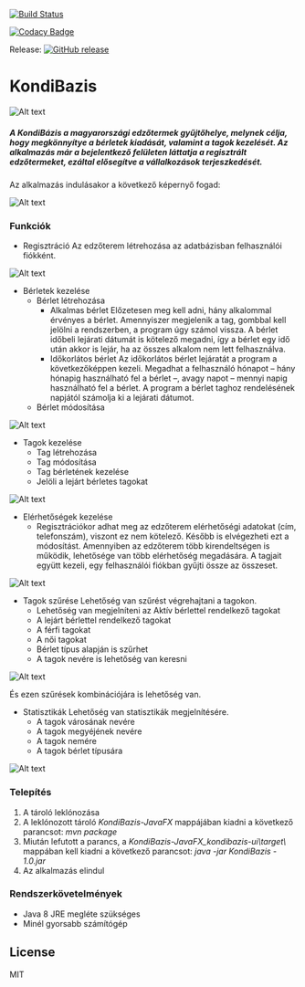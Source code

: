 
[![Build Status](https://travis-ci.org/bakbalazs/KondiBazis-JavaFX.svg?branch=master)](https://travis-ci.org/bakbalazs/KondiBazis-JavaFX)

[![Codacy Badge](https://api.codacy.com/project/badge/Grade/97e57c526d4b4a58bee0f7c43e131953)](https://www.codacy.com/app/bakbalazs/KondiBazis-JavaFX?utm_source=github.com&amp;utm_medium=referral&amp;utm_content=bakbalazs/KondiBazis-JavaFX&amp;utm_campaign=Badge_Grade)

Release: [![GitHub release](https://img.shields.io/github/release/bakbalazs/KondiBazis-JavaFX.svg)](https://github.com/bakbalazs/KondiBazis-JavaFX/releases/latest)

# KondiBazis

![Alt text](https://github.com/bakbalazs/KondiBazis-JavaFX/blob/master/kepek/foAblak.png "Az alkalmazás fő képernyője felülete.")

##### A KondiBázis a magyarországi edzőtermek gyűjtőhelye, melynek célja, hogy megkönnyítye a bérletek kiadását, valamint a tagok kezelését. Az alkalmazás már a bejelentkező felületen láttatja a regisztrált edzőtermeket, ezáltal elősegítve a vállalkozások terjeszkedését. 

Az alkalmazás indulásakor a következő képernyő fogad:

![Alt text](https://github.com/bakbalazs/KondiBazis-JavaFX/blob/master/kepek/inditasiKepernyoFelulet.png "Az alkalmazás indító képernyője.")

### Funkciók
* Regisztráció
    Az edzőterem létrehozása az adatbázisban felhasználói fiókként.
	
![Alt text](https://github.com/bakbalazs/KondiBazis-JavaFX/blob/master/kepek/teremRegisztralasaFelulet.png "Az alkalmazás terem regisztrálási felülete.")

* Bérletek kezelése
	* Bérlet létrehozása
	  - Alkalmas bérlet
	        Előzetesen meg kell adni, hány alkalommal érvényes a bérlet. Amennyiszer megjelenik a tag, gombbal kell jelölni a rendszerben, a program úgy számol vissza. A bérlet időbeli lejárati dátumát is kötelező megadni, így a bérlet egy idő után akkor is lejár, ha az összes alkalom nem lett felhasználva. 
	  - Időkorlátos bérlet
	        Az időkorlátos bérlet lejáratát a program a következőképpen kezeli. Megadhat a felhasználó hónapot – hány hónapig használható fel a bérlet –, avagy napot – mennyi napig használható fel a bérlet. A program  a bérlet taghoz rendelésének napjától számolja ki a lejárati dátumot. 
	* Bérlet módosítása
	
![Alt text](https://github.com/bakbalazs/KondiBazis-JavaFX/blob/master/kepek/berletKivalasztva.png "Az alkalmazás bérlet létrehozási felülete.")

* Tagok kezelése
    * Tag létrehozása
    * Tag módosítása
    * Tag bérletének kezelése
    * Jelöli a lejárt bérletes tagokat

![Alt text](https://github.com/bakbalazs/KondiBazis-JavaFX/blob/master/kepek/tagHozzaadaasa.png "Az alkalmazás tag létrehozási felülete.")

* Elérhetőségek kezelése
    * Regisztrációkor adhat meg az edzőterem elérhetőségi adatokat (cím, telefonszám), viszont ez nem kötelező. Később is elvégezheti ezt a módosítást. Amennyiben az edzőterem több kirendeltségen is működik, lehetősége van több elérhetőség megadására. A tagjait együtt kezeli, egy felhasználói fiókban gyűjti össze az összeset. 

![Alt text](https://github.com/bakbalazs/KondiBazis-JavaFX/blob/master/kepek/elerhetosegFelulet.png "Az alkalmazás elérhetőség létrehozási felülete.")

* Tagok szűrése
    Lehetőség van szűrést végrehajtani a tagokon.
    * Lehetőség van megjelníteni az Aktív bérlettel rendelkező tagokat
    * A lejárt bérlettel rendelkező tagokat
    * A férfi tagokat
    * A női tagokat
    * Bérlet típus alapján is szűrhet
    * A tagok nevére is lehetőség van keresni
	
![Alt text](https://github.com/bakbalazs/KondiBazis-JavaFX/blob/master/kepek/szures.png "Példa Női tagok szűrése.")

És ezen szűrések kombinációjára is lehetőség van.
* Statisztikák
    Lehetőség van statisztikák megjelnítésére.
	* A tagok városának nevére
	* A tagok megyéjének nevére
	* A tagok nemére
	* A tagok bérlet típusára
	
![Alt text](https://github.com/bakbalazs/KondiBazis-JavaFX/blob/master/kepek//varosStatisztika.png "Példa város statisztikára.")
	
### Telepítés
1. A tároló leklónozása
2. A leklónozott tároló _KondiBazis-JavaFX_ mappájában kiadni a következő parancsot: _mvn package_
3. Miután lefutott a parancs, a _KondiBazis-JavaFX\_kondibazis-ui\\target\\_ mappában kell kiadni a következő parancsot: _java -jar KondiBazis - 1.0.jar_
4. Az alkalmazás elindul

### Rendszerkövetelmények
* Java 8 JRE megléte szükséges
* Minél gyorsabb számítógép

License
----

MIT